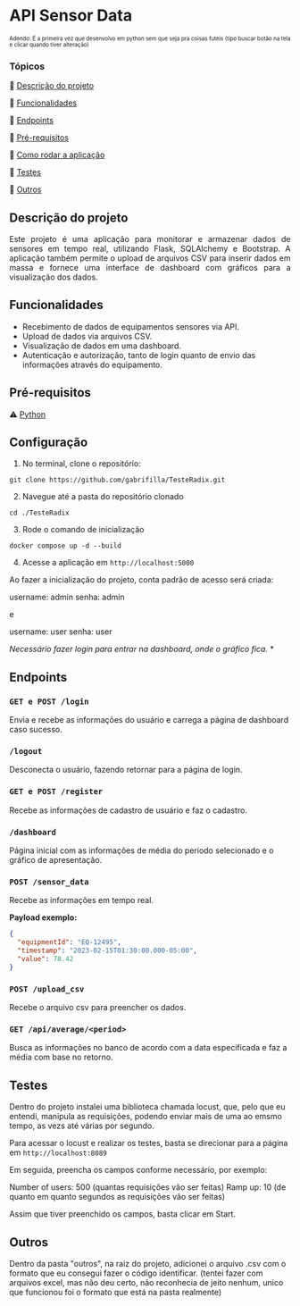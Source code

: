 # API Sensor Data
<sub><sup>Adendo: É a primeira vez que desenvolvo em python sem que seja pra coisas futeis (tipo buscar botão na tela e clicar quando tiver alteração)</sup></sub>

### Tópicos 

:small_blue_diamond: [Descrição do projeto](#descrição-do-projeto)

:small_blue_diamond: [Funcionalidades](#funcionalidades)

:small_blue_diamond: [Endpoints](#endpoints)

:small_blue_diamond: [Pré-requisitos](#pré-requisitos)

:small_blue_diamond: [Como rodar a aplicação](#configuração)

:small_blue_diamond: [Testes](#testes)

:small_blue_diamond: [Outros](#outros)

## Descrição do projeto

<p align="justify">
  Este projeto é uma aplicação para monitorar e armazenar dados de sensores em tempo real, utilizando Flask, SQLAlchemy e Bootstrap. A aplicação também permite o upload de arquivos CSV para inserir dados em massa e fornece uma interface de dashboard com gráficos para a visualização dos dados.
</p>

## Funcionalidades
- Recebimento de dados de equipamentos sensores via API.
- Upload de dados via arquivos CSV.
- Visualização de dados em uma dashboard.
- Autenticação e autorização, tanto de login quanto de envio das informações através do equipamento.

## Pré-requisitos
:warning: [Python](https://www.python.org/downloads/release/python-3124/)

## Configuração

1. No terminal, clone o repositório: 
  ```
  git clone https://github.com/gabrifilla/TesteRadix.git
  ```
2. Navegue até a pasta do repositório clonado
  ```
  cd ./TesteRadix
  ```
3. Rode o comando de inicialização
  ```
  docker compose up -d --build
  ```
4. Acesse a aplicação em `http://localhost:5000`

Ao fazer a inicialização do projeto, conta padrão de acesso será criada:

username: admin
senha: admin

e

username: user
senha: user

*Necessário fazer login para entrar na dashboard, onde o gráfico fica.* *

## Endpoints

### `GET e POST /login`
Envia e recebe as informações do usuário e carrega a página de dashboard caso sucesso.

### `/logout`
Desconecta o usuário, fazendo retornar para a página de login.

### `GET e POST /register`
Recebe as informações de cadastro de usuário e faz o cadastro.

### `/dashboard`
Página inicial com as informações de média do periodo selecionado e o gráfico de apresentação.

### `POST /sensor_data`
Recebe as informações em tempo real.

**Payload exemplo:**
```json
{
  "equipmentId": "EQ-12495",
  "timestamp": "2023-02-15T01:30:00.000-05:00",
  "value": 78.42
}
```

### `POST /upload_csv`
Recebe o arquivo csv para preencher os dados.

### `GET /api/average/<period>`
Busca as informações no banco de acordo com a data especificada e faz a média com base no retorno.

## Testes
Dentro do projeto instalei uma biblioteca chamada locust, que, pelo que eu entendi, manipula as requisições, podendo enviar mais de uma ao emsmo tempo, as vezs até várias por segundo.

Para acessar o locust e realizar os testes, basta se direcionar para a página em `http://localhost:8089`

Em seguida, preencha os campos conforme necessário, por exemplo:

Number of users: 500 (quantas requisições vão ser feitas)
Ramp up: 10 (de quanto em quanto segundos as requisições vão ser feitas)

Assim que tiver preenchido os campos, basta clicar em Start.

## Outros
Dentro da pasta "outros", na raiz do projeto, adicionei o arquivo .csv com o formato que eu consegui fazer o código identificar. (tentei fazer com arquivos excel, mas não deu certo, não reconhecia de jeito nenhum, unico que funcionou foi o formato que está na pasta realmente)